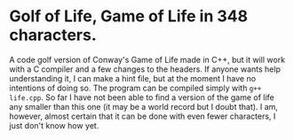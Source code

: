 # Golf of Life, Game of Life in 348 characters.
A code golf version of Conway's Game of Life made in C++, but it will work with a C compiler and a few changes to the headers.
If anyone wants help understanding it, I can make a hint file, but at the moment I have no intentions of doing so.
The program can be compiled simply with `g++ life.cpp`.
So far I have not been able to find a version of the game of life any smaller than this one (it may be a world record but I doubt that). I am, however, almost certain that it can be done with even fewer characters, I just don't know how yet.
